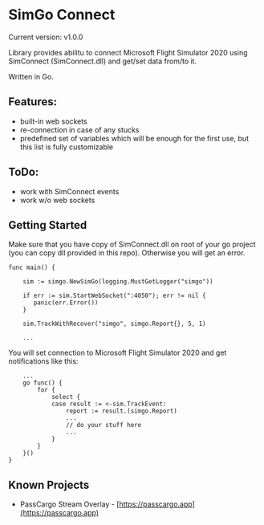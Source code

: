# SimGo Connect

Current version: v1.0.0

Library provides abilitu to connect Microsoft Flight Simulator 2020 using SimConnect (SimConnect.dll) and get/set data from/to it. 

Written in Go.

## Features:
- built-in web sockets
- re-connection in case of any stucks
- predefined set of variables which will be enough for the first use, but this list is fully customizable

## ToDo:
- work with SimConnect events
- work w/o web sockets

## Getting Started

Make sure that you have copy of SimConnect.dll on root of your go project (you can copy dll provided in this repo). Otherwise you will get an error.

```
func main() {
    
    sim := simgo.NewSimGo(logging.MustGetLogger("simgo"))
    
    if err := sim.StartWebSocket(":4050"); err != nil {
       panic(err.Error())
    }

    sim.TrackWithRecover("simgo", simgo.Report{}, 5, 1)

    ...
```

You will set connection to Microsoft Flight Simulator 2020 and get notifications like this:

```
    ...
    go func() {
        for {
            select {
            case result := <-sim.TrackEvent:
                report := result.(simgo.Report)
                ...
                // do your stuff here
                ...
            }
        }
    }()
}    
```



## Known Projects

- PassCargo Stream Overlay - [https://passcargo.app](https://passcargo.app)
